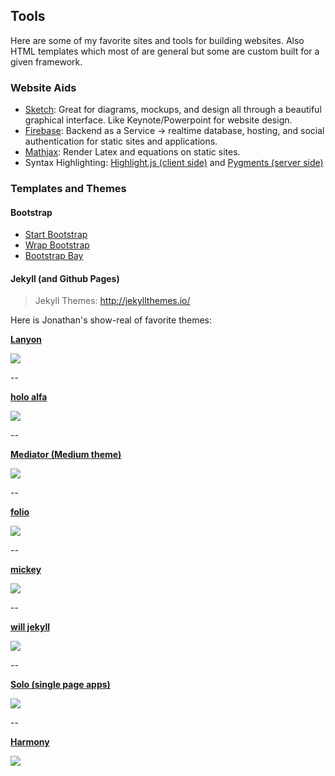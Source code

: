 ## Tools

Here are some of my favorite sites and tools for building websites.  Also HTML templates which most of are general but some are custom built for a given framework.

### Website Aids

* [Sketch](https://www.sketchapp.com/): Great for diagrams, mockups, and design all through a beautiful graphical interface. Like Keynote/Powerpoint for website design.
* [Firebase](https://www.firebase.com/): Backend as a Service -> realtime database, hosting, and social authentication for static sites and applications.
* [Mathjax](https://www.mathjax.org/): Render Latex and equations on static sites.
* Syntax Highlighting: [Highlight.js (client side)](https://highlightjs.org/) and [Pygments (server side)](http://pygments.org/)

### Templates and Themes

#### Bootstrap

* [Start Bootstrap](http://startbootstrap.com/)
* [Wrap Bootstrap](https://wrapbootstrap.com/)
* [Bootstrap Bay](http://bootstrapbay.com)

#### Jekyll (and Github Pages)

> Jekyll Themes: http://jekyllthemes.io/

Here is Jonathan's show-real of favorite themes:

__[Lanyon](https://github.com/poole/lanyon)__

[![](http://jekyllthemes.io/previews/15489219.png)](http://lanyon.getpoole.com/)

--

__[holo alfa](https://github.com/steinvc/holo-alfa)__

[![](http://jekyllthemes.io/previews/39403209.png)](http://steinvc.github.io/holo-alfa/)

--

__[Mediator (Medium theme)](https://github.com/poole/lanyon)__

[![](http://jekyllthemes.io/previews/23502084.png)](http://blog.base68.com/)

--

__[folio](https://github.com/poole/lanyon)__

[![](http://jekyllthemes.io/previews/38846927.png)](http://liabogoev.com/-folio/)

--

__[mickey](https://github.com/poole/lanyon)__

[![](http://jekyllthemes.io/previews/39612489.png)](http://vincentchan.github.io/mickey/)

--

__[will jekyll](https://github.com/willianjusten/will-jekyll-template)__

[![](http://jekyllthemes.io/previews/40167614.png)](http://willianjusten.com.br/will-jekyll-template/)

--

__[Solo (single page apps)](https://github.com/chibicode/solo)__

[![](http://jekyllthemes.io/previews/16221683.png)](http://chibicode.github.io/solo/)

--

__[Harmony](https://github.com/gayanvirajith/harmony)__

[![](http://jekyllthemes.io/previews/22332559.png)](http://gayan.me/harmony/)
